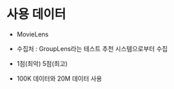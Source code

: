 # 사용 데이터

- MovieLens
- 수집처 : GroupLens라는 테스트 추천 시스템으로부터 수집
- 1점(최악) 5점(최고)

- 100K 데이터와 20M 데이터 사용
